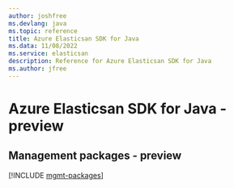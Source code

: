 ```yaml
---
author: joshfree
ms.devlang: java
ms.topic: reference
title: Azure Elasticsan SDK for Java
ms.data: 11/08/2022
ms.service: elasticsan
description: Reference for Azure Elasticsan SDK for Java
ms.author: jfree
---
```

# Azure Elasticsan SDK for Java - preview

## Management packages - preview
[!INCLUDE [mgmt-packages](elasticsan-mgmt-index.md)]